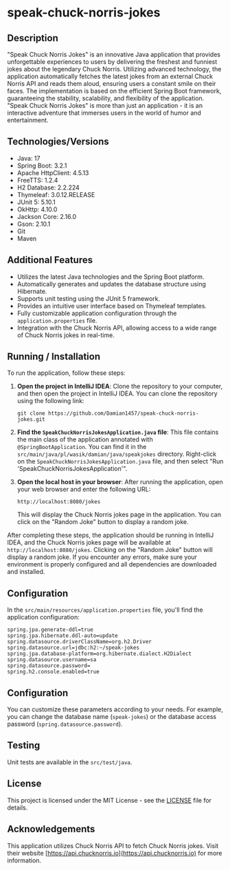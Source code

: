 # speak-chuck-norris-jokes

## Description

"Speak Chuck Norris Jokes" is an innovative Java application that provides unforgettable experiences to users by delivering the freshest and funniest jokes about the legendary Chuck Norris. Utilizing advanced technology, the application automatically fetches the latest jokes from an external Chuck Norris API and reads them aloud, ensuring users a constant smile on their faces. The implementation is based on the efficient Spring Boot framework, guaranteeing the stability, scalability, and flexibility of the application. "Speak Chuck Norris Jokes" is more than just an application - it is an interactive adventure that immerses users in the world of humor and entertainment.

## Technologies/Versions

- Java: 17
- Spring Boot: 3.2.1
- Apache HttpClient: 4.5.13
- FreeTTS: 1.2.4
- H2 Database: 2.2.224
- Thymeleaf: 3.0.12.RELEASE
- JUnit 5: 5.10.1
- OkHttp: 4.10.0
- Jackson Core: 2.16.0
- Gson: 2.10.1
- Git
- Maven

## Additional Features

- Utilizes the latest Java technologies and the Spring Boot platform.
- Automatically generates and updates the database structure using Hibernate.
- Supports unit testing using the JUnit 5 framework.
- Provides an intuitive user interface based on Thymeleaf templates.
- Fully customizable application configuration through the `application.properties` file.
- Integration with the Chuck Norris API, allowing access to a wide range of Chuck Norris jokes in real-time.

## Running / Installation

To run the application, follow these steps:

1. **Open the project in IntelliJ IDEA**: Clone the repository to your computer, and then open the project in IntelliJ IDEA. You can clone the repository using the following link:

    ```
    git clone https://github.com/Damian1457/speak-chuck-norris-jokes.git
    ```

2. **Find the `SpeakChuckNorrisJokesApplication.java` file**: This file contains the main class of the application annotated with `@SpringBootApplication`. You can find it in the `src/main/java/pl/wasik/damian/java/speakjokes` directory. Right-click on the `SpeakChuckNorrisJokesApplication.java` file, and then select "Run 'SpeakChuckNorrisJokesApplication'".

3. **Open the local host in your browser**: After running the application, open your web browser and enter the following URL:

    ```
    http://localhost:8080/jokes
    ```

   This will display the Chuck Norris jokes page in the application. You can click on the "Random Joke" button to display a random joke.

After completing these steps, the application should be running in IntelliJ IDEA, and the Chuck Norris jokes page will be available at `http://localhost:8080/jokes`. Clicking on the "Random Joke" button will display a random joke. If you encounter any errors, make sure your environment is properly configured and all dependencies are downloaded and installed.

## Configuration

In the `src/main/resources/application.properties` file, you'll find the application configuration:

```properties
spring.jpa.generate-ddl=true
spring.jpa.hibernate.ddl-auto=update
spring.datasource.driverClassName=org.h2.Driver
spring.datasource.url=jdbc:h2:~/speak-jokes
spring.jpa.database-platform=org.hibernate.dialect.H2Dialect
spring.datasource.username=sa
spring.datasource.password=
spring.h2.console.enabled=true
```

## Configuration

You can customize these parameters according to your needs. For example, you can change the database name (`speak-jokes`) or the database access password (`spring.datasource.password`).

## Testing

Unit tests are available in the `src/test/java`.

## License

This project is licensed under the MIT License - see the [LICENSE](LICENSE) file for details.

## Acknowledgements

This application utilizes Chuck Norris API to fetch Chuck Norris jokes. Visit their website [https://api.chucknorris.io](https://api.chucknorris.io) for more information.